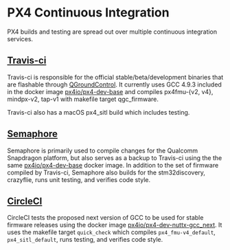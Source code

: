 # PX4 Continuous Integration

PX4 builds and testing are spread out over multiple continuous integration services. 

## [Travis-ci](https://travis-ci.org/PX4/PX4-Autopilot)

Travis-ci is responsible for the official stable/beta/development binaries that are flashable through [QGroundControl](http://qgroundcontrol.com/). It currently uses GCC 4.9.3 included in the docker image [px4io/px4-dev-base](https://hub.docker.com/r/px4io/px4-dev-base/) and compiles px4fmu-{v2, v4}, mindpx-v2, tap-v1 with makefile target qgc_firmware.

Travis-ci also has a macOS px4_sitl build which includes testing.

## [Semaphore](https://semaphoreci.com/px4/PX4-Autopilot)

Semaphore is primarily used to compile changes for the Qualcomm Snapdragon platform, but also serves as a backup to Travis-ci using the the same [px4io/px4-dev-base](https://hub.docker.com/r/px4io/px4-dev-base/) docker image. In addition to the set of firmware compiled by Travis-ci, Semaphore also builds for the stm32discovery, crazyflie, runs unit testing, and verifies code style.

## [CircleCI](https://circleci.com/gh/PX4/PX4-Autopilot)

CircleCI tests the proposed next version of GCC to be used for stable firmware releases using the docker image [px4io/px4-dev-nuttx-gcc_next](https://hub.docker.com/r/px4io/px4-dev-nuttx-gcc_next/). 
It uses the makefile target `quick_check` which compiles `px4_fmu-v4_default`, `px4_sitl_default`, runs testing, and verifies code style.

